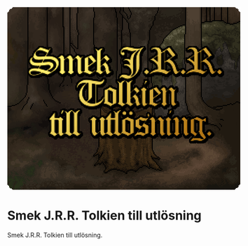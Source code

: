 <img src="start.png" alt="Smek J.R.R. Tolkien till utlösning." style="max-width: 532px;" />

# Smek J.R.R. Tolkien till utlösning
Smek J.R.R. Tolkien till utlösning.
